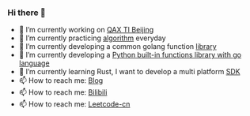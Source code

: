 ### Hi there 👋


- 🔭 I’m currently working on [QAX TI Beijing](https://ti.qianxin.com)
- 🌱 I’m currently practicing [algorithm](https://github.com/miaoyc666/algorithm) everyday
- 🤔 I’m currently developing a common golang function [library](https://github.com/miaoyc666/goArsenal)
- 🤔 I’m currently developing a [Python built-in functions library with go language](https://github.com/miaoyc666/go2python)
- 🤔 I’m currently learning Rust, I want to develop a multi platform [SDK](https://github.com/miaoyc666/rust-sdk)
- 📫 How to reach me: [Blog](https://myc.ink) 
- 📫 How to reach me: [Bilibili](https://space.bilibili.com/6193252) 
- 📫 How to reach me: [Leetcode-cn](https://leetcode-cn.com/u/flushdb) 
